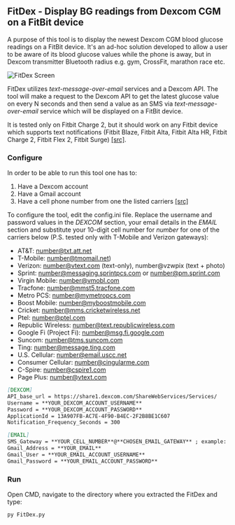 ## FitDex - Display BG readings from Dexcom CGM on a FitBit device

A purpose of this tool is to display the newest Dexcom CGM blood glucose readings on a FitBit device. It's an ad-hoc solution developed to allow a user to be aware of its blood glucose values while the phone is away, but in Dexcom transmitter Bluetooth radius e.g. gym, CrossFit, marathon race etc.

![FitDex Screen](src)

FitDex utilizes _text-message-over-email_ services and a Dexcom API. The tool will make a request to the Dexcom API to get the latest glucose value on every N seconds and then send a value as an SMS via _text-message-over-email_ service which will be displayed on a FitBit device.

It is tested only on Fitbit Charge 2, but it should work on any Fitbit device which supports text notifications (Fitbit Blaze, Fitbit Alta, Fitbit Alta HR, Fitbit Charge 2, Fitbit Flex 2, Fitbit Surge) [[src]](https://help.fitbit.com/articles/en_US/Help_article/1979).

### Configure

In order to be able to run this tool one has to:
1. Have a Dexcom account
2. Have a Gmail account
3. Have a cell phone number from one the listed carriers [[src]](https://20somethingfinance.com/how-to-send-text-messages-sms-via-email-for-free/)

To configure the tool, edit the config.ini file. Replace the username and password values in the _DEXCOM_ section, your email details in the _EMAIL_ section and substitute your 10-digit cell number for _number_ for one of the carriers below (P.S. tested only with T-Mobile and Verizon gateways):

- AT&T: number@txt.att.net
- T-Mobile: number@tmomail.net)
- Verizon: number@vtext.com (text-only), number@vzwpix (text + photo)
- Sprint: number@messaging.sprintpcs.com or number@pm.sprint.com
- Virgin Mobile: number@vmobl.com
- Tracfone: number@mmst5.tracfone.com
- Metro PCS: number@mymetropcs.com
- Boost Mobile: number@myboostmobile.com
- Cricket: number@mms.cricketwireless.net
- Ptel: number@ptel.com
- Republic Wireless: number@text.republicwireless.com
- Google Fi (Project Fi): number@msg.fi.google.com
- Suncom: number@tms.suncom.com
- Ting: number@message.ting.com
- U.S. Cellular: number@email.uscc.net
- Consumer Cellular: number@cingularme.com
- C-Spire: number@cspire1.com
- Page Plus: number@vtext.com


```markdown
[DEXCOM] 
API_base_url = https://share1.dexcom.com/ShareWebServices/Services/
Username = **YOUR_DEXCOM_ACCOUNT_USERNAME**
Password = **YOUR_DEXCOM_ACCOUNT_PASSWORD**
ApplicationId = 13A907FB-AC7E-4F90-B4EC-2F2B8BE1C607
Notification_Frequency_Seconds = 300

[EMAIL]
SMS_Gateway = **YOUR_CELL_NUMBER**@**CHOSEN_EMAIL_GATEWAY** ; example: 5555555555@vtext.com
Gmail_Address = **YOUR_EMAIL**
Gmail_User = **YOUR_EMAIL_ACCOUNT_USERNAME**
Gmail_Password = **YOUR_EMAIL_ACCOUNT_PASSWORD**
```

### Run

Open CMD, navigate to the directory where you extracted the FitDex and type:

`py FitDex.py`


